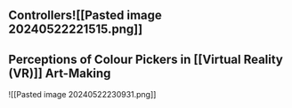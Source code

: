 ## Controllers![[Pasted image 20240522221515.png]]
## Perceptions of Colour Pickers in [[Virtual Reality (VR)]] Art-Making
![[Pasted image 20240522230931.png]]
